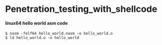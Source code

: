 # Penetration_testing_with_shellcode

#### linux64 hello world asm code

```
$ nasm -felf64 hello_world.nasm -o hello_world.o
$ ld hello_world.o -o hello_world
```
